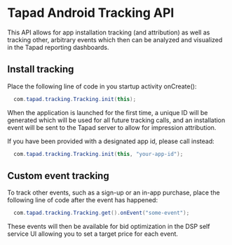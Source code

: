 # Tapad Android Tracking API
This API allows for app installation tracking (and attribution) as well as tracking other, arbitrary
events which then can be analyzed and visualized in the Tapad reporting dashboards.

## Install tracking
Place the following line of code in you startup activity onCreate():

```java
  com.tapad.tracking.Tracking.init(this);
```

When the application is launched for the first time, a unique ID will be generated which will be used for all
future tracking calls, and an installation event will be sent to the Tapad server to allow for impression attribution.

If you have been provided with a designated app id, please call instead:

```java
  com.tapad.tracking.Tracking.init(this, "your-app-id");
```

## Custom event tracking
To track other events, such as a sign-up or an in-app purchase, place the following line of code after the event has happened:

```java
  com.tapad.tracking.Tracking.get().onEvent("some-event");
```

These events will then be available for bid optimization in the DSP self service UI allowing you to set a
target price for each event.